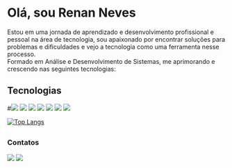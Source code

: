 <h1>Olá, sou Renan Neves</h1>
Estou em uma jornada de aprendizado e desenvolvimento profissional e pessoal na área de tecnologia, sou apaixonado por encontrar soluções para problemas e dificuldades e vejo a tecnologia como uma ferramenta nesse processo.
<br>
Formado em Análise e Desenvolvimento de Sistemas, me aprimorando e crescendo nas seguintes tecnologias:

<h2>Tecnologias</h2>

#<img src="https://img.shields.io/badge/MongoDB-4EA94B?style=for-the-badge&logo=mongodb&logoColor=white" />
<img src="https://img.shields.io/badge/Bulma-00D1B2?style=for-the-badge&logo=Bulma&logoColor=white"/>
<img src="https://img.shields.io/badge/JWT-000000?style=for-the-badge&logo=JSON%20web%20tokens&logoColor=white" />
<img src="https://img.shields.io/badge/JavaScript-323330?style=for-the-badge&logo=javascript&logoColor=F7DF1E"/>
<img src="https://img.shields.io/badge/Node.js-339933?style=for-the-badge&logo=nodedotjs&logoColor=white"/>
<img src="https://img.shields.io/badge/HTML5-E34F26?style=for-the-badge&logo=html5&logoColor=white"/>
<img src="https://img.shields.io/badge/CSS3-1572B6?style=for-the-badge&logo=css3&logoColor=white"/>

[![Top Langs](https://github-readme-stats.vercel.app/api/top-langs/?username=renannevesc94)](https://github.com/anuraghazra/github-readme-stats)
##
<h3>Contatos</h3>
<a href = "mailto:renan.epd@gmail.com"><img src="https://img.shields.io/badge/Gmail-D14836?style=for-the-badge&logo=gmail&logoColor=white" target="_blank"></a>
<a href="https://www.linkedin.com/in/renan-neves-a07608275/" target="_blank"><img src="https://img.shields.io/badge/-LinkedIn-%230077B5?style=for-the-badge&logo=linkedin&logoColor=white" target="_blank"></a>   

